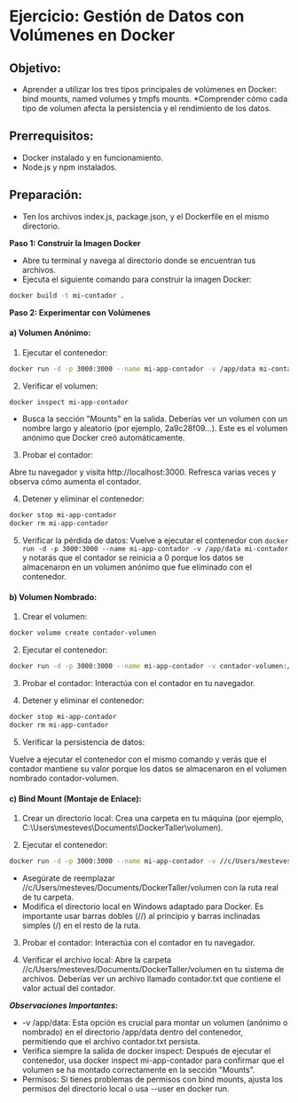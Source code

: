 # Ejercicio: Gestión de Datos con Volúmenes en Docker

## Objetivo:

* Aprender a utilizar los tres tipos principales de volúmenes en Docker: bind mounts, named volumes y tmpfs mounts.
*Comprender cómo cada tipo de volumen afecta la persistencia y el rendimiento de los datos.

## Prerrequisitos:

* Docker instalado y en funcionamiento.
* Node.js y npm instalados.

## Preparación:

* Ten los archivos index.js, package.json, y el Dockerfile en el mismo directorio.

**Paso 1: Construir la Imagen Docker**

* Abre tu terminal y navega al directorio donde se encuentran tus archivos.
* Ejecuta el siguiente comando para construir la imagen Docker:

```Bash
docker build -t mi-contador .
```

**Paso 2: Experimentar con Volúmenes**

#### a) Volumen Anónimo:

1. Ejecutar el contenedor:

``` Bash
docker run -d -p 3000:3000 --name mi-app-contador -v /app/data mi-contador
```

2. Verificar el volumen:

``` Bash
docker inspect mi-app-contador
```

* Busca la sección "Mounts" en la salida. Deberías ver un volumen con un nombre largo y aleatorio (por ejemplo, 2a9c28f09...). Este es el volumen anónimo que Docker creó automáticamente.

3. Probar el contador: 

Abre tu navegador y visita http://localhost:3000. Refresca varias veces y observa cómo aumenta el contador.

4. Detener y eliminar el contenedor:

``` Bash
docker stop mi-app-contador
docker rm mi-app-contador
```

5. Verificar la pérdida de datos: 
Vuelve a ejecutar el contenedor con `docker run -d -p 3000:3000 --name mi-app-contador -v /app/data mi-contador` y notarás que el contador se reinicia a 0 porque los datos se almacenaron en un volumen anónimo que fue eliminado con el contenedor.

#### b) Volumen Nombrado:

1. Crear el volumen:

``` Bash
docker volume create contador-volumen
```

2. Ejecutar el contenedor:

``` Bash
docker run -d -p 3000:3000 --name mi-app-contador -v contador-volumen:/app/data mi-contador
```
3. Probar el contador: Interactúa con el contador en tu navegador.

4. Detener y eliminar el contenedor:

``` Bash
docker stop mi-app-contador
docker rm mi-app-contador
```

5. Verificar la persistencia de datos: 

Vuelve a ejecutar el contenedor con el mismo comando y verás que el contador mantiene su valor porque los datos se almacenaron en el volumen nombrado contador-volumen.

#### c) Bind Mount (Montaje de Enlace):

1. Crear un directorio local: Crea una carpeta en tu máquina (por ejemplo, C:\Users\mesteves\Documents\DockerTaller\volumen).

2. Ejecutar el contenedor:

``` Bash
docker run -d -p 3000:3000 --name mi-app-contador -v //c/Users/mesteves/Documents/DockerTaller/volumen:/app/data mi-contador
```

* Asegúrate de reemplazar //c/Users/mesteves/Documents/DockerTaller/volumen con la ruta real de tu carpeta.
* Modifica el directorio local en Windows adaptado para Docker. Es importante usar barras dobles (//) al principio y barras inclinadas simples (/) en el resto de la ruta.

3. Probar el contador: Interactúa con el contador en tu navegador.

4. Verificar el archivo local: Abre la carpeta //c/Users/mesteves/Documents/DockerTaller/volumen en tu sistema de archivos. Deberías ver un archivo llamado contador.txt que contiene el valor actual del contador.

***Observaciones Importantes:***

* -v /app/data: Esta opción es crucial para montar un volumen (anónimo o nombrado) en el directorio /app/data dentro del contenedor, permitiendo que el archivo contador.txt persista.
* Verifica siempre la salida de docker inspect: Después de ejecutar el contenedor, usa docker inspect mi-app-contador para confirmar que el volumen se ha montado correctamente en la sección "Mounts".
* Permisos: Si tienes problemas de permisos con bind mounts, ajusta los permisos del directorio local o usa --user en docker run.
